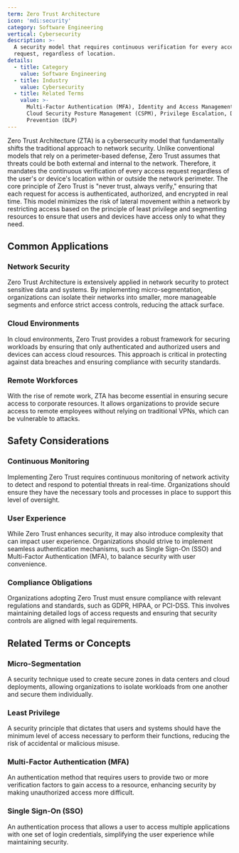```yaml
---
term: Zero Trust Architecture
icon: 'mdi:security'
category: Software Engineering
vertical: Cybersecurity
description: >-
  A security model that requires continuous verification for every access
  request, regardless of location.
details:
  - title: Category
    value: Software Engineering
  - title: Industry
    value: Cybersecurity
  - title: Related Terms
    value: >-
      Multi-Factor Authentication (MFA), Identity and Access Management (IAM),
      Cloud Security Posture Management (CSPM), Privilege Escalation, Data Loss
      Prevention (DLP)
---
```

Zero Trust Architecture (ZTA) is a cybersecurity model that fundamentally shifts the traditional approach to network security. Unlike conventional models that rely on a perimeter-based defense, Zero Trust assumes that threats could be both external and internal to the network. Therefore, it mandates the continuous verification of every access request regardless of the user's or device's location within or outside the network perimeter. The core principle of Zero Trust is "never trust, always verify," ensuring that each request for access is authenticated, authorized, and encrypted in real time. This model minimizes the risk of lateral movement within a network by restricting access based on the principle of least privilege and segmenting resources to ensure that users and devices have access only to what they need.

## Common Applications

### Network Security

Zero Trust Architecture is extensively applied in network security to protect sensitive data and systems. By implementing micro-segmentation, organizations can isolate their networks into smaller, more manageable segments and enforce strict access controls, reducing the attack surface.

### Cloud Environments

In cloud environments, Zero Trust provides a robust framework for securing workloads by ensuring that only authenticated and authorized users and devices can access cloud resources. This approach is critical in protecting against data breaches and ensuring compliance with security standards.

### Remote Workforces

With the rise of remote work, ZTA has become essential in ensuring secure access to corporate resources. It allows organizations to provide secure access to remote employees without relying on traditional VPNs, which can be vulnerable to attacks.

## Safety Considerations

### Continuous Monitoring

Implementing Zero Trust requires continuous monitoring of network activity to detect and respond to potential threats in real-time. Organizations should ensure they have the necessary tools and processes in place to support this level of oversight.

### User Experience

While Zero Trust enhances security, it may also introduce complexity that can impact user experience. Organizations should strive to implement seamless authentication mechanisms, such as Single Sign-On (SSO) and Multi-Factor Authentication (MFA), to balance security with user convenience.

### Compliance Obligations

Organizations adopting Zero Trust must ensure compliance with relevant regulations and standards, such as GDPR, HIPAA, or PCI-DSS. This involves maintaining detailed logs of access requests and ensuring that security controls are aligned with legal requirements.

## Related Terms or Concepts

### Micro-Segmentation

A security technique used to create secure zones in data centers and cloud deployments, allowing organizations to isolate workloads from one another and secure them individually.

### Least Privilege

A security principle that dictates that users and systems should have the minimum level of access necessary to perform their functions, reducing the risk of accidental or malicious misuse.

### Multi-Factor Authentication (MFA)

An authentication method that requires users to provide two or more verification factors to gain access to a resource, enhancing security by making unauthorized access more difficult.

### Single Sign-On (SSO)

An authentication process that allows a user to access multiple applications with one set of login credentials, simplifying the user experience while maintaining security.
